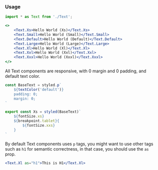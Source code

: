 ### Usage
```jsx
import * as Text from './Text';

<>
    <Text.Xs>Hello World (Xs)</Text.Xs>
    <Text.Small>Hello World (Small)</Text.Small>
    <Text.Default>Hello World (Default)</Text.Default>
    <Text.Large>Hello World (Large)</Text.Large>
    <Text.Xl>Hello World (Xl)</Text.Xl>
    <Text.Xxl>Hello World (Xxl)</Text.Xxl>
    <Text.Xxxl>Hello World (Xxxl)</Text.Xxxl>
</>
```

All Text components are responsive, with 0 margin and 0 padding, and default text color.

```jsx static
const BaseText = styled.p`
    ${textColor('default')}
    padding: 0;
    margin: 0;
`

export const Xs = styled(BaseText)`
    ${fontSize.xs}
    ${breakpoint.tablet}{
        ${fontSize.xxs}
    }
`
```

By default Text components uses `p` tags, you might want to use other tags such as `h1` for semantic correctness, in that case, you should use the `as` prop.

```jsx
<Text.Xl as="h1">This is H1</Text.Xl>
```